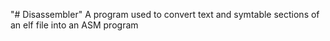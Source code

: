 "# Disassembler" 
A program used to convert text and symtable sections of an elf file into an ASM program
